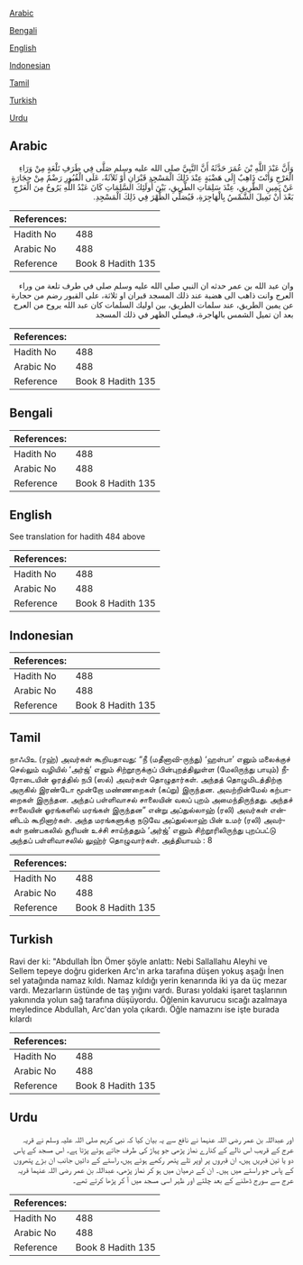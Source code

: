 [Arabic](#arabic)

[Bengali](#bengali)

[English](#english)

[Indonesian](#indonesian)

[Tamil](#tamil)

[Turkish](#turkish)

[Urdu](#urdu)

## Arabic


<div dir="rtl" lang="ar" style={{fontSize:'larger',backgroundColor:'#f8f9fa',padding:20}}>
وَأَنَّ عَبْدَ اللَّهِ بْنَ عُمَرَ حَدَّثَهُ أَنَّ النَّبِيَّ صلى الله عليه وسلم صَلَّى فِي طَرَفِ تَلْعَةٍ مِنْ وَرَاءِ الْعَرْجِ وَأَنْتَ ذَاهِبٌ إِلَى هَضْبَةٍ عِنْدَ ذَلِكَ الْمَسْجِدِ قَبْرَانِ أَوْ ثَلاَثَةٌ، عَلَى الْقُبُورِ رَضْمٌ مِنْ حِجَارَةٍ عَنْ يَمِينِ الطَّرِيقِ، عِنْدَ سَلِمَاتِ الطَّرِيقِ، بَيْنَ أُولَئِكَ السَّلِمَاتِ كَانَ عَبْدُ اللَّهِ يَرُوحُ مِنَ الْعَرْجِ بَعْدَ أَنْ تَمِيلَ الشَّمْسُ بِالْهَاجِرَةِ، فَيُصَلِّي الظُّهْرَ فِي ذَلِكَ الْمَسْجِدِ‏.‏
</div>
<div style={{backgroundColor:'#f8f9fa',padding:20, marginBottom: 10}}><table> <thead> <tr> <th>References:</th> <th></th> </tr> </thead> <tbody><tr><td>Hadith No</td><td>488</td></tr><tr><td>Arabic No</td><td>488</td></tr><tr><td>Reference</td><td>Book 8 Hadith 135</td></tr></tbody></table></div>


<div dir="rtl" lang="ar" style={{fontSize:'larger',backgroundColor:'#f8f9fa',padding:20}}>
وان عبد الله بن عمر حدثه ان النبي صلى الله عليه وسلم صلى في طرف تلعة من وراء العرج وانت ذاهب الى هضبة عند ذلك المسجد قبران او ثلاثة، على القبور رضم من حجارة عن يمين الطريق، عند سلمات الطريق، بين اوليك السلمات كان عبد الله يروح من العرج بعد ان تميل الشمس بالهاجرة، فيصلي الظهر في ذلك المسجد
</div>
<div style={{backgroundColor:'#f8f9fa',padding:20, marginBottom: 10}}><table> <thead> <tr> <th>References:</th> <th></th> </tr> </thead> <tbody><tr><td>Hadith No</td><td>488</td></tr><tr><td>Arabic No</td><td>488</td></tr><tr><td>Reference</td><td>Book 8 Hadith 135</td></tr></tbody></table></div>

## Bengali


<div dir="ltr" lang="bn" style={{fontSize:'larger',backgroundColor:'#f8f9fa',padding:20}}>

</div>
<div style={{backgroundColor:'#f8f9fa',padding:20, marginBottom: 10}}><table> <thead> <tr> <th>References:</th> <th></th> </tr> </thead> <tbody><tr><td>Hadith No</td><td>488</td></tr><tr><td>Arabic No</td><td>488</td></tr><tr><td>Reference</td><td>Book 8 Hadith 135</td></tr></tbody></table></div>

## English


<div dir="ltr" lang="en" style={{fontSize:'larger',backgroundColor:'#f8f9fa',padding:20}}>
See translation for hadith 484 above
</div>
<div style={{backgroundColor:'#f8f9fa',padding:20, marginBottom: 10}}><table> <thead> <tr> <th>References:</th> <th></th> </tr> </thead> <tbody><tr><td>Hadith No</td><td>488</td></tr><tr><td>Arabic No</td><td>488</td></tr><tr><td>Reference</td><td>Book 8 Hadith 135</td></tr></tbody></table></div>

## Indonesian


<div dir="ltr" lang="id" style={{fontSize:'larger',backgroundColor:'#f8f9fa',padding:20}}>

</div>
<div style={{backgroundColor:'#f8f9fa',padding:20, marginBottom: 10}}><table> <thead> <tr> <th>References:</th> <th></th> </tr> </thead> <tbody><tr><td>Hadith No</td><td>488</td></tr><tr><td>Arabic No</td><td>488</td></tr><tr><td>Reference</td><td>Book 8 Hadith 135</td></tr></tbody></table></div>

## Tamil


<div dir="ltr" lang="ta" style={{fontSize:'larger',backgroundColor:'#f8f9fa',padding:20}}>
நாஃபிஉ (ரஹ்) அவர்கள் கூறியதாவது: “நீ (மதீனாவி-ருந்து) ‘ஹள்பா’ எனும் மலைக்குச் செல்லும் வழியில் ‘அர்ஜ்’ எனும் சிற்றூருக்குப் பின்புறத்திலுள்ள (மேலிருந்து பாயும்) நீரோடையின் ஓரத்தில் நபி (ஸல்) அவர்கள் தொழுதார்கள். அந்தத் தொழுமிடத்திற்கு அருகில் இரண்டோ மூன்றோ மண்ணறைகள் (கப்று) இருந்தன. அவற்றின்மேல் கற்பாறைகள் இருந்தன. அந்தப் பள்ளிவாசல் சாலையின் வலப் புறம் அமைந்திருந்தது. அந்தச் சாலையின் ஓரங்களில் மரங்கள் இருந்தன” என்று அப்துல்லாஹ் (ரலி) அவர்கள் என்னிடம் கூறினார்கள். அந்த மரங்களுக்கு நடுவே அப்துல்லாஹ் பின் உமர் (ரலி) அவர்கள் நண்பகலில் சூரியன் உச்சி சாய்ந்ததும் ‘அர்ஜ்’ எனும் சிற்றூரிலிருந்து புறப்பட்டு அந்தப் பள்ளிவாசலில் லுஹ்ர் தொழுவார்கள். அத்தியாயம் : 8
</div>
<div style={{backgroundColor:'#f8f9fa',padding:20, marginBottom: 10}}><table> <thead> <tr> <th>References:</th> <th></th> </tr> </thead> <tbody><tr><td>Hadith No</td><td>488</td></tr><tr><td>Arabic No</td><td>488</td></tr><tr><td>Reference</td><td>Book 8 Hadith 135</td></tr></tbody></table></div>

## Turkish


<div dir="ltr" lang="tr" style={{fontSize:'larger',backgroundColor:'#f8f9fa',padding:20}}>
Ravi der ki: "Abdullah İbn Ömer şöyle anlattı: Nebi Sallallahu Aleyhi ve Sellem tepeye doğru giderken Arc'ın arka tarafına düşen yokuş aşağı İnen sel yatağında namaz kıldı. Namaz kıldığı yerin kenarında iki ya da üç mezar vardı. Mezarların üstünde de taş yığını vardı. Burası yoldaki işaret taşlarının ya­kınında yolun sağ tarafına düşüyordu. Öğlenin kavurucu sıcağı azalmaya mey­ledince Abdullah, Arc'dan yola çıkardı. Öğle namazını ise işte burada kılardı
</div>
<div style={{backgroundColor:'#f8f9fa',padding:20, marginBottom: 10}}><table> <thead> <tr> <th>References:</th> <th></th> </tr> </thead> <tbody><tr><td>Hadith No</td><td>488</td></tr><tr><td>Arabic No</td><td>488</td></tr><tr><td>Reference</td><td>Book 8 Hadith 135</td></tr></tbody></table></div>

## Urdu


<div dir="rtl" lang="ur" style={{fontSize:'larger',backgroundColor:'#f8f9fa',padding:20}}>
اور عبداللہ بن عمر رضی اللہ عنہما نے نافع سے یہ بیان کیا کہ نبی کریم صلی اللہ علیہ وسلم نے قریہ عرج کے قریب اس نالے کے کنارے نماز پڑھی جو پہاڑ کی طرف جاتے ہوئے پڑتا ہے۔ اس مسجد کے پاس دو یا تین قبریں ہیں، ان قبروں پر اوپر تلے پتھر رکھے ہوئے ہیں، راستے کے دائیں جانب ان بڑے پتھروں کے پاس جو راستے میں ہیں۔ ان کے درمیان میں ہو کر نماز پڑھی، عبداللہ بن عمر رضی اللہ عنہما قریہ عرج سے سورج ڈھلنے کے بعد چلتے اور ظہر اسی مسجد میں آ کر پڑھا کرتے تھے۔
</div>
<div style={{backgroundColor:'#f8f9fa',padding:20, marginBottom: 10}}><table> <thead> <tr> <th>References:</th> <th></th> </tr> </thead> <tbody><tr><td>Hadith No</td><td>488</td></tr><tr><td>Arabic No</td><td>488</td></tr><tr><td>Reference</td><td>Book 8 Hadith 135</td></tr></tbody></table></div>